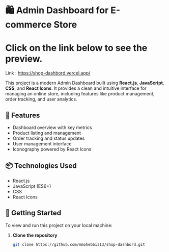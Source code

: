 # 🛍️ Admin Dashboard for E-commerce Store

# Click on the link below to see the preview.
Link : https://shop-dashbord.vercel.app/

This project is a modern Admin Dashboard built using **React.js**, **JavaScript**, **CSS**, and **React Icons**. It provides a clean and intuitive interface for managing an online store, including features like product management, order tracking, and user analytics.

## 🚀 Features

- Dashboard overview with key metrics
- Product listing and management
- Order tracking and status updates
- User management interface
- Iconography powered by React Icons

## 📦 Technologies Used

- React.js
- JavaScript (ES6+)
- CSS
- React Icons

## 📁 Getting Started

To view and run this project on your local machine:

1. **Clone the repository**  
   ```bash
   git clone https://github.com/mmohebbi313/shop-dashbord.git